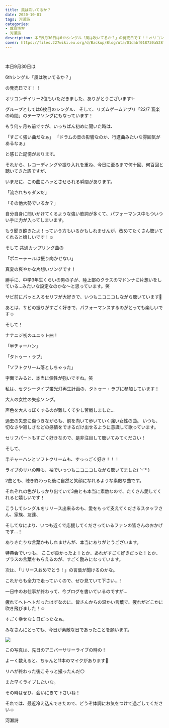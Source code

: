 ```yaml
---
title: 風は吹いてるか？
date: 2020-10-01
tags: 河瀬詩
categories: 
- 成员博客
- 河瀬詩
description: 本日9月30日は6thシングル「風は吹いてるか？」の発売日です！！オリコンデイリー2位もいただきました、ありがとうございます✨グループとしては6枚目のシングル、そ...
cover: https://files.227wiki.eu.org/d/Backup/Blog/uta/01dabf018730a528f86c81860900a.jpg 
---
```


        ﻿

本日9月30日は



6thシングル「風は吹いてるか？」



の発売日です！！



オリコンデイリー2位もいただきました、ありがとうございます✨





グループとしては6枚目のシングル、
そして、リズムゲームアプリ「22/7 音楽の時間」のテーマソングにもなっています！




もう何ヶ月も前ですが、いっちばん初めに聞いた時は、

「すごく強い曲だなぁ」
「ドラムの音の影響なのか、行進曲みたいな雰囲気があるなぁ」

と感じた記憶があります。



それから、レコーディングや振り入れを重ね、今日に至るまで何十回、何百回と聴いてきた訳ですが、



いまだに、この曲にハッとさせられる瞬間があります。


「流されちゃダメだ」

「その他大勢でいるか？」



自分自身に問いかけてくるような強い歌詞が多くて、パフォーマンス中もついつい手に力が入ってしまいます。



もう聞き飽きたよ！っていう方もいるかもしれませんが、改めてたくさん聴いてくれると嬉しいです！☺️








そして
共通カップリング曲の


「ポニーテールは振り向かせない」



真夏の爽やかな片想いソングです！


勝手に、中学3年生くらいの男の子が、陸上部のクラスのマドンナに片想いをしている…みたいな設定なのかな〜と思っています。笑


サビ前にパッと入るセリフが大好きで、いつもニコニコしながら聴いています🥰


あとは、サビの振りがすごく好きで、パフォーマンスするのがとっても楽しいです☺︎







そして！


ナナニジ初のユニット曲！




「半チャーハン」

「タトゥー・ラブ」

「ソフトクリーム落としちゃった」


字面でみると、本当に個性が強いですね。笑






私は、セクシータイプ蛍光灯再生計画の、タトゥー・ラブに参加しています！


大人の女性の失恋ソング。


声色を大人っぽくするのが難しくて少し苦戦しました…


過去の失恋に傷つきながらも、前を向いて歩いていく強い女性の曲。
いつも、切なさや寂しさなどの感情をできるだけ出せるように意識して歌っています。


セリフパートもすごく好きなので、是非注目して聴いてみてください！





そして、

半チャーハンとソフトクリームも、すっっごく好き！！！


ライブのリハの時も、袖でいっつもニコニコしながら聴いてました( ˊᵕˋ* )


2曲とも、聴き終わった後に自然と笑顔になれるような素敵な曲です。



それぞれの色がしっかり出ていて3曲とも本当に素敵なので、たくさん愛してくれると嬉しいです！








こうしてシングルをリリース出来るのも、愛をもって支えてくださるスタッフさん、家族、友達、


そしてなにより、いつも近くで応援してくださっているファンの皆さんのおかげです…！


ありきたりな言葉かもしれませんが、本当にありがとうございます。



特典会でいつも、
ここが良かったよ！とか、あれがすごく好きだった！とか、プラスの言葉をもらえるのが、すごく励みになっています。


次は、「リリースおめでとう！」の言葉が聞けるのかな。



これからも全力で走っていくので、ぜひ見ていて下さい…！







一日中のお仕事が終わって、今ブログを書いているのですが…


疲れてヘトヘトだったはずなのに、皆さんからの温かい言葉で、疲れがどこかに吹き飛びました！☺️


すごく幸せな１日だったなぁ。


みなさんにとっても、今日が素敵な日であったことを願います。






![](https://files.227wiki.eu.org/d/Backup/Blog/uta/01dabf018730a528f86c81860900a.jpg)





この写真は、先日のアニバーサリーライブの時の！


よーく数えると、ちゃんと11本のマイクがあります🎤


リハが終わった後こそっと撮ったんだ😶






また早くライブしたいな。



その時はぜひ、会いにきて下さいね！








それでは、最近冷え込んできたので、どうぞ体調にお気をつけて過ごしてください☺️






河瀬詩


